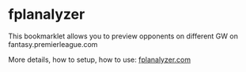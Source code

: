 fplanalyzer
===========

This bookmarklet allows you to preview opponents on different GW on fantasy.premierleague.com

More details, how to setup, how to use: [fplanalyzer.com](http://fplanalyzer.com)
